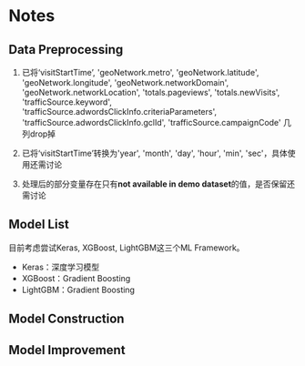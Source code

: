 # Notes

## Data Preprocessing

1. 已将‘visitStartTime’, 'geoNetwork.metro', 'geoNetwork.latitude', 'geoNetwork.longitude', 'geoNetwork.networkDomain', 'geoNetwork.networkLocation', 'totals.pageviews', 'totals.newVisits', 'trafficSource.keyword', 'trafficSource.adwordsClickInfo.criteriaParameters',  'trafficSource.adwordsClickInfo.gclId', 'trafficSource.campaignCode'
几列drop掉

2. 已将‘visitStartTime’转换为'year', 'month', 'day', 'hour', 'min', 'sec'，具体使用还需讨论

3. 处理后的部分变量存在只有**not available in demo dataset**的值，是否保留还需讨论


## Model List

目前考虑尝试Keras, XGBoost, LightGBM这三个ML Framework。

* Keras：深度学习模型
* XGBoost：Gradient Boosting
* LightGBM：Gradient Boosting



## Model Construction



## Model Improvement



